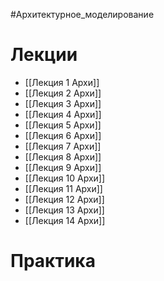 #Архитектурное_моделирование 
# Лекции 
- [[Лекция 1 Архи]]
- [[Лекция 2 Архи]]
- [[Лекция 3 Архи]]
- [[Лекция 4 Архи]]
- [[Лекция 5 Архи]]
- [[Лекция 6 Архи]]
- [[Лекция 7 Архи]]
- [[Лекция 8 Архи]]
- [[Лекция 9 Архи]]
- [[Лекция 10 Архи]]
- [[Лекция 11 Архи]]
- [[Лекция 12 Архи]]
- [[Лекция 13 Архи]]
- [[Лекция 14 Архи]]
# Практика
